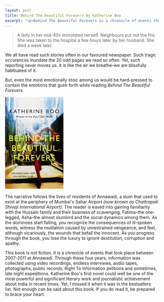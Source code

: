 ```yaml
---
layout: post
title: Behind The Beautiful Forevers By Katherine Boo
excerpt: "<p>Behind The Beautiful Forevers is a chronicle of events that took place between 2007-2011 at Annawadi, a slum that used to exist at the periphery of Mumbai's Sahar Airport</p>"
---
```


> A lady in her mid-40s immolated herself. Neighbours put out the fire. She was taken to the hospital a few hours later by her husband. She died a week later.

We all have read such stories often in our favoured newspaper. Such tragic occurences inundate the 20 odd pages we read so often. Yet, such reporting never moves us. It is like the air we breathe–we are blissfully habituated of it.

But, even the most emotionally stoic among us would be hard-pressed to contain the emotions that gush forth while reading *Behind The Beautiful Forevers*.

<p><img src="/assets/images/behind-the-beautiful-forevers-cover.jpg" style="max-height: 300px;" class="img-responsive"
	title="Behind The Beautiful Forevers" alt="Behind The Beautiful Forevers - Cover"/></p>

The narrative follows the lives of residents of Annawadi, a slum that used to exist at the periphery of Mumbai's Sahar Airport *(now known as Chattrapati Shivaji International Airport)*. The reader is eased into gaining familiarity with the Hussain family and their business of scavenging, Fatima–the one-legged, Asha–the almost slumlord and the social dynamics among them. As the dominoes start falling, you recognize the consequences of ill-spoken words, witness the mutilation caused by unrestrained vengeance, and feel, although vicariously, the wounds that befall the innocent. As you progress through the book, you lose the luxury to ignore destitution, corruption and apathy.

This book is not fiction. It is a chronicle of events that took place between 2007-2011 at Annawadi. Through these four years, information was collected using video recordings, endless interviews, audio tapes, photographs, public records, Right To Information petitions and sometimes, late night expeditions. Katherine Boo's first novel could well be one of the most powerful and significant literary work and journalistic achievement about India in recent times. Yet, I missed it when it was in the bestsellers list. Not enough can be said about this book. If you do read it, be prepared to brace your heart.